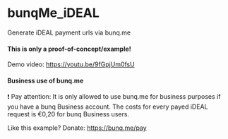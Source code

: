 # bunqMe_iDEAL
Generate iDEAL payment urls via bunq.me

#### This is only a proof-of-concept/example!
Demo video: https://youtu.be/9fGpjUm0fsU

#### Business use of bunq.me 
❗ Pay attention: It is only allowed to use bunq.me for business purposes if you have a bunq Business account.
The costs for every payed iDEAL request is €0,20 for bunq Business users.   

Like this example? Donate: https://bunq.me/pay
